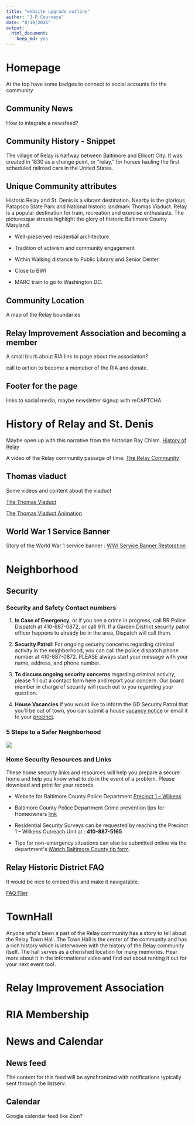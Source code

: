 ```yaml
---
title: "website upgrade outline"
author: "J-P Courneya"
date: "8/19/2021"
output: 
  html_document: 
    keep_md: yes
---
```




# Homepage

At the top have some badges to connect to social accounts for the community

## Community News 

How to integrate a newsfeed? 

## Community History - Snippet 

The village of Relay is halfway between Baltimore and Ellicott City. It was created in 1830 as a change point, or “relay,” for horses hauling the first scheduled railroad cars in the United States.

## Unique Community attributes

Historic Relay and St. Denis is a vibrant destination. Nearby is the glorious Patapsco State Park and National historic landmark Thomas Viaduct. Relay is a popular destination for train, recreation and exercise enthusiasts. The picturesque streets highlight the glory of historic Baltimore County Maryland. 

* Well-preserved residential architecture

* Tradition of activism and community engagement

* Within Walking distance to Public Library and Senior Center

* Close to BWI

* MARC train to go to Washington DC.


## Community Location

A map of the Relay boundaries

## Relay Improvement Association and becoming a member

A small blurb about RIA link to page about the association?

call to action to become a memeber of the RIA and donate.

## Footer for the page 

links to social media, maybe newsletter signup with reCAPTCHA


# History of Relay and St. Denis

Maybe open up with this narrative from the historian Ray Chism. [History of Relay](http://relaymaryland.com/Welcome_files/HistoryofRelay.pdf)

A video of the Relay community passage of time. [The Relay Community](https://www.youtube.com/watch?v=-4d6KkJX35Y&wide)

## Thomas viaduct

Some videos and content about the viaduct

[The Thomas Viaduct](https://www.youtube.com/watch?v=-tCcWP3CsJE&wide)

[The Thomas Viaduct Animation](https://www.youtube.com/watch?v=0HUQZMtOoHk&wide)

## World War 1 Service Banner

Story of the World War 1 service banner : [WWI Service Banner Restoration](https://www.youtube.com/watch?v=7S_g64RYziU&wide)


# Neighborhood

## Security

### Security and Safety Contact numbers

1. **In Case of Emergency**, or if you see a crime in progress, call BR Police Dispatch at 410-887-0872, or call 911. If a Garden District security patrol officer happens to already be in the area, Dispatch will call them.

2. **Security Patrol**: For ongoing security concerns regarding criminal activity in the neighborhood, you can call the police dispatch phone number at 410-887-0872. PLEASE always start your message with your name, address, and phone number.

3. **To discuss ongoing security concerns** regarding criminal activity, please fill out a contact form here and report your concern. Our board member in charge of security will reach out to you regarding your question.

4. **House Vacancies** If you would like to inform the GD Security Patrol that you’ll be out of town, you can submit a house [vacancy notice](https://resources.baltimorecountymd.gov/Documents/Police/2014pdfs/vacanthouseform141119.pdf) or email it to your [precinct](https://www.baltimorecountymd.gov/departments/police/precinctsgeneral/precinctsall.html).

### 5 Steps to a Safer Neighborhood

![](https://i.imgur.com/9hN8fue.jpg)

### Home Security Resources and Links

These home security links and resources will help you prepare a secure home and help you know what to do in the event of a problem. Please download and print for your records.

* Website for Baltimore County Police Department [Precinct 1 – Wilkens](https://www.baltimorecountymd.gov/departments/police/pc01/index.html)

* Baltimore County Police Department Crime prevention tips for Homeowners [link](https://www.baltimorecountymd.gov/departments/police/yoursafety/crimeprev_homes.html)

* Residential Security Surveys can be requested by reaching the Precinct 1 – Wilkens Outreach Unit at : **410-887-5165**

* Tips for non-emergency situations can also be submitted online via the department's [iWatch Baltimore County tip form](https://www.baltimorecountymd.gov/departments/police/media/iWatch/index.html).

## Relay Historic District FAQ

It would be nice to embed this and make it navigatable.

[FAQ Flier](http://relaymaryland.com/Welcome_files/RelayFAQ2011.pdf)

# TownHall

Anyone who's been a part of the Relay community has a story to tell about the Relay Town Hall. The Town Hall is the center of the community and has a rich history which is interwoven with the history of the Relay community itself. The hall serves as a cherished location for many memories. Hear more about it in the informational video and find out about renting it out for your next event too!. 

# Relay Improvement Association

# RIA Membership

# News and Calendar

## News feed 

The content for this feed will be synchronized with notifications typically sent through the listserv.

## Calendar

Google calendar feed like Zion?
